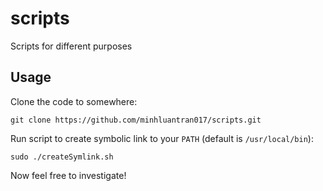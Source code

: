 # scripts
Scripts for different purposes

## Usage

Clone the code to somewhere:
```shell
git clone https://github.com/minhluantran017/scripts.git
```

Run script to create symbolic link to your `PATH` (default is `/usr/local/bin`):
```shell
sudo ./createSymlink.sh
```

Now feel free to investigate!